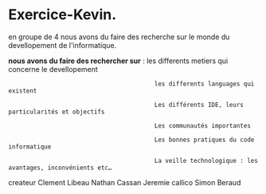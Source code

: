 # Exercice-Kevin.

en groupe de 4 nous avons du faire des recherche sur le monde du devellopement de l'informatique.

**nous avons du faire des rechercher sur** : les differents metiers qui concerne le devellopement

                                             les differents languages qui existent
                                             
                                             Les différents IDE, leurs particularités et objectifs 
                                             
                                             Les communautés importantes 
                                             
                                             Les bonnes pratiques du code informatique 
                                             
                                             La veille technologique : les avantages, inconvénients etc… 


createur Clement Libeau
         Nathan Cassan
         Jeremie callico
         Simon Beraud

